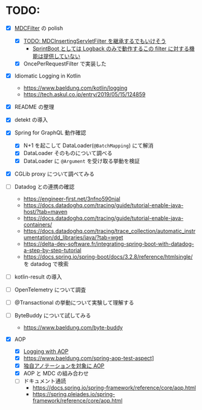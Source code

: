 # TODO:

- [x] [MDCFilter](src/main/kotlin/kiyotakeshi/com/example/playground/log/mdc/MDCFilter.kt) の polish
  - [x] [TODO: MDCInsertingServletFilter を継承するでもいけそう](https://logback.qos.ch/manual/mdc.html#mis)
    - [SprintBoot としては Logback のみで動作するこの filter に対する機能は提供していない](https://github.com/spring-projects/spring-boot/issues/7927#issuecomment-277008322)
  - [x] OncePerRequestFilter で実装した

- [x] Idiomatic Logging in Kotlin
  - https://www.baeldung.com/kotlin/logging
  - https://tech.askul.co.jp/entry/2019/05/15/124859

- [x] README の整理

- [x] detekt の導入

- [x] Spring for GraphQL 動作確認
  - [x] N+1 を起こして DataLoader(`@BatchMapping`) にて解消
  - [x] DataLoader そのものについて調べる
  - [x] DataLoader に `@Argument` を受け取る挙動を検証

- [x] CGLib proxy について調べてみる

- [ ] Datadog との連携の確認
  - https://engineer-first.net/3nfno590njal
  - https://docs.datadoghq.com/tracing/guide/tutorial-enable-java-host/?tab=maven
  - https://docs.datadoghq.com/tracing/guide/tutorial-enable-java-containers/
  - https://docs.datadoghq.com/tracing/trace_collection/automatic_instrumentation/dd_libraries/java/?tab=wget
  - https://delta-dev-software.fr/integrating-spring-boot-with-datadog-a-step-by-step-tutorial
  - https://docs.spring.io/spring-boot/docs/3.2.8/reference/htmlsingle/ を datadog で検索

- [ ] kotlin-result の導入

- [ ] OpenTelemetry について調査

- [ ] @Transactional の挙動について実験して理解する

- [ ] ByteBuddy について試してみる
    - https://www.baeldung.com/byte-buddy

- [x] AOP
    - [x] [Logging with AOP](https://www.baeldung.com/spring-aspect-oriented-programming-logging)
    - [x] https://www.baeldung.com/spring-aop-test-aspect]
    - [x] [独自アノテーションを対象に AOP](https://tech.excite.co.jp/entry/2023/12/06/100456)
    - [x] AOP と MDC の組み合わせ
    - [ ] ドキュメント通読
        - https://docs.spring.io/spring-framework/reference/core/aop.html
        - https://spring.pleiades.io/spring-framework/reference/core/aop.html
